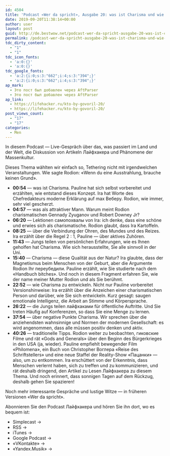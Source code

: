```yaml
---
id: 4504
title: 'Podcast «Wer da spricht», Ausgabe 20: was ist Charisma und wie es zu entwickeln'
date: 2019-09-20T11:38:14+00:00
author: user
layout: post
guid: http://de.bestwow.net/podcast-wer-da-spricht-ausgabe-20-was-ist-charisma-und-wie-es-zu-entwickeln/
permalink: /podcast-wer-da-spricht-ausgabe-20-was-ist-charisma-und-wie-es-zu-entwickeln/
tdc_dirty_content:
  - "1"
  - "1"
tdc_icon_fonts:
  - 'a:0:{}'
  - 'a:0:{}'
tdc_google_fonts:
  - 'a:2:{i:0;s:3:"662";i:4;s:3:"394";}'
  - 'a:2:{i:0;s:3:"662";i:4;s:3:"394";}'
ap_mark:
  - Это пост был добавлен через AftParser
  - Это пост был добавлен через AftParser
ap_link:
  - https://lifehacker.ru/kto-by-govoril-20/
  - https://lifehacker.ru/kto-by-govoril-20/
post_views_count:
  - "17"
  - "17"
categories:
  - Men
---
```

In diesem Podcast — Live-Gespräch über das, was passiert im Land und der Welt, die Diskussion von Artikeln Лайфхакера und Phänomene der Massenkultur.

Dieses Thema wählten wir einfach so, Tethering nicht mit irgendwelchen Veranstaltungen. Wie sagte Rodion: «Wenn du eine Ausstrahlung, brauche keinen Grund».</p> 

  * **00:54** — was ist Charisma. Pauline hat sich selbst vorbereitet und erzählten, wie entstand dieses Konzept. Ira hat Worte des Chefredakteurs moderne Erklärung auf max Веберу. Rodion, wie immer, sehr viel gescherzt.
  * **04:57** — was als attraktiver Mann. Warum meint Rodion charismatischen Gennady Zyuganov und Robert Downey Jr?
  * **06:20** — Lektionen самопохвалы von Ira: ich denke, dass eine schöne und erwies sich als charismatische. Rodion glaubt, dass Ira Kartoffeln.
  * **08:25** — über die Verbindung der Ohren, des Mundes und des Reizes. Ira erzählt über die Regel 2 : 1, Pauline — über aktives Zuhören.
  * **11:43** — Jungs teilen von persönlichen Erfahrungen, wie es Ihnen geholfen hat Charisma. Wie sich herausstellte, Sie alle sinnvoll in der Uni.
  * **15:40** — Charisma — diese Qualität aus der Natur? Ira glaubte, dass der Magnetismus beim Menschen von der Geburt, aber die Argumente Rodion Ihr переубедили. Pauline erzählt, wie Sie studierte nach dem «Handbuch bitches». Und noch in diesem Fragment erfahren Sie, wie der name meiner Mutter Rodion und als Sie berühmt.
  * **22:52** — wie Charisma zu entwickeln. Nicht nur Pauline vorbereitet Versionshinweise: Ira erzählt über die Anzeichen einer charismatischen Person und darüber, wie Sie sich entwickeln. Kurz gesagt: saugen emotionale Intelligenz, die Arbeit an Stimme und Körpersprache.
  * **26:22** — die Jungs teilen лайфхаками für öffentliche Auftritte. Und Sie treten Häufig auf Konferenzen, so dass Sie eine Menge zu lernen.
  * **37:54** — über negative Punkte Charisma. Wir sprechen über die anziehendsten wahnsinnige und Normen der modernen Gesellschaft: es wird angenommen, dass alle müssen positiv denken und aktiv.
  * **40:26** — traditionelle Tipps. Rodion weiter zu beobachten, гиковские Filme und rät «Gods and Generals» über den Beginn des Bürgerkrieges in den USA (ja, wieder). Pauline empfiehlt bewegender Film «Philomena», ein Buch von Christopher Воглера «Reise des Schriftstellers» und eine neue Staffel der Reality-Show «Пацанки» — also, um zu entkommen. Ira erschüttert von der Erkenntnis, dass Menschen verlernt haben, sich zu treffen und zu kommunizieren, und rät deshalb dringend, den Artikel zu Lesen Лайфхакера zu diesem Thema. Und noch erinnert, dass sonnigen Tagen auf dem Rückzug, deshalb gehen Sie spazieren!

Noch mehr interessante Gespräche und lustige Witze — in früheren Versionen «Wer da spricht».

Abonnieren Sie den Podcast Лайфхакера und hören Sie ihn dort, wo es bequem ist:

  * Simplecast →
  * RSS → 
  * iTunes →
  * Google Podcast →
  * «VKontakte» →
  * «Yandex.Musik» →